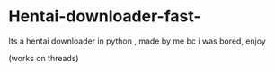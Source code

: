 # Hentai-downloader-fast-

Its a hentai downloader in python , made by me bc i was bored, enjoy 

(works on threads)
